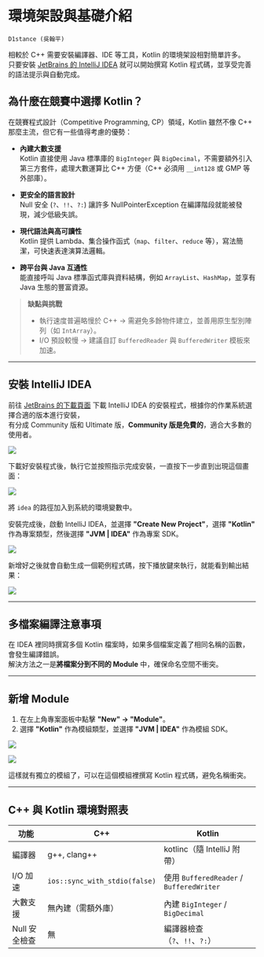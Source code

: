 # 環境架設與基礎介紹

~~~admonish note title="作者"
D1stance (吳翰平)
~~~

相較於 C++ 需要安裝編譯器、IDE 等工具，Kotlin 的環境架設相對簡單許多。  
只要安裝 [JetBrains 的 IntelliJ IDEA](https://www.jetbrains.com/idea/) 就可以開始撰寫 Kotlin 程式碼，並享受完善的語法提示與自動完成。

## 為什麼在競賽中選擇 Kotlin？

在競賽程式設計（Competitive Programming, CP）領域，Kotlin 雖然不像 C++ 那麼主流，但它有一些值得考慮的優勢：

- **內建大數支援**  
  Kotlin 直接使用 Java 標準庫的 `BigInteger` 與 `BigDecimal`，不需要額外引入第三方套件，處理大數運算比 C++ 方便（C++ 必須用 `__int128` 或 GMP 等外部庫）。

- **更安全的語言設計**  
  Null 安全 (`?`、`!!`、`?:`) 讓許多 NullPointerException 在編譯階段就能被發現，減少低級失誤。

- **現代語法與高可讀性**  
  Kotlin 提供 Lambda、集合操作函式（`map`、`filter`、`reduce` 等），寫法簡潔，可快速表達演算法邏輯。

- **跨平台與 Java 互通性**  
  能直接呼叫 Java 標準函式庫與資料結構，例如 `ArrayList`、`HashMap`，並享有 Java 生態的豐富資源。

> **缺點與挑戰**
> - 執行速度普遍略慢於 C++ → 需避免多餘物件建立，並善用原生型別陣列（如 `IntArray`）。
> - I/O 預設較慢 → 建議自訂 `BufferedReader` 與 `BufferedWriter` 模板來加速。

---

## 安裝 IntelliJ IDEA

前往 [JetBrains 的下載頁面](https://www.jetbrains.com/idea/download/) 下載 IntelliJ IDEA 的安裝程式，根據你的作業系統選擇合適的版本進行安裝，  
有分成 Community 版和 Ultimate 版，**Community 版是免費的**，適合大多數的使用者。

![](/assets/environment/idea_community.png)

下載好安裝程式後，執行它並按照指示完成安裝，一直按下一步直到出現這個畫面：

![](/assets/environment/idea_path.png)

將 `idea` 的路徑加入到系統的環境變數中。

安裝完成後，啟動 IntelliJ IDEA，並選擇 **"Create New Project"**，選擇 **"Kotlin"** 作為專案類型，然後選擇 **"JVM | IDEA"** 作為專案 SDK。

![](/assets/environment/new_project.png)

新增好之後就會自動生成一個範例程式碼，按下播放鍵來執行，就能看到輸出結果：

![](/assets/environment/sample.png)

---

## 多檔案編譯注意事項

在 IDEA 裡同時撰寫多個 Kotlin 檔案時，如果多個檔案定義了相同名稱的函數，會發生編譯錯誤。  
解決方法之一是**將檔案分到不同的 Module** 中，確保命名空間不衝突。

---

## 新增 Module

1. 在左上角專案面板中點擊 **"New" → "Module"**。
2. 選擇 **"Kotlin"** 作為模組類型，並選擇 **"JVM | IDEA"** 作為模組 SDK。

![](/assets/environment/module.png)

![](/assets/environment/new_module.png)

這樣就有獨立的模組了，可以在這個模組裡撰寫 Kotlin 程式碼，避免名稱衝突。

---

## C++ 與 Kotlin 環境對照表

| 功能           | C++                  | Kotlin                              |
|----------------|----------------------|--------------------------------------|
| 編譯器         | g++, clang++         | kotlinc（隨 IntelliJ 附帶）          |
| I/O 加速       | `ios::sync_with_stdio(false)` | 使用 `BufferedReader` / `BufferedWriter` |
| 大數支援       | 無內建（需額外庫）   | 內建 `BigInteger` / `BigDecimal`     |
| Null 安全檢查  | 無                    | 編譯器檢查（`?`、`!!`、`?:`）        |

